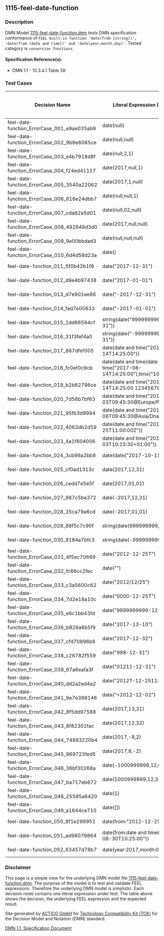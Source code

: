 1115-feel-date-function
--------------------

### Description ###

DMN Model [1115-feel-date-function.dmn](./1115-feel-date-function.dmn) tests DMN specification conformance of `FEEL built-in function 'date(from [string])', 'date(from [date and time])' and 'date(year,month,day)'`. Tested category is `conversion functions`.

#### Specification Reference(s): ####
 * DMN 1.1 - 10.3.4.1 Table 58

### Test Cases ###

|Decision Name| Literal Expression (FEEL) | Expected Result (Expected Type)|
|-------------|-------------------------- |--------------------------------|
|feel-date-function_ErrorCase_001_e9ae035ab9|date(null)|null (date)|
|feel-date-function_ErrorCase_002_9b9e6085ce|date(null,null)|null (date)|
|feel-date-function_ErrorCase_003_e4b7918d8f|date(null,2,1)|null (date)|
|feel-date-function_ErrorCase_004_f24ed41117|date(2017,null,1)|null (date)|
|feel-date-function_ErrorCase_005_3540a22062|date(2017,1,null)|null (date)|
|feel-date-function_ErrorCase_006_616e24dbb7|date(null,null,1)|null (date)|
|feel-date-function_ErrorCase_007_cda82a5d01|date(null,02,null)|null (date)|
|feel-date-function_ErrorCase_008_492649d3d0|date(2017,null,null)|null (date)|
|feel-date-function_ErrorCase_009_9e00bbdad3|date(null,null,null)|null (date)|
|feel-date-function_ErrorCase_010_6d4d58d23a|date()|null (date)|
|feel-date-function_011_5f0b42b1f8|date("2017-12-31")|2017-12-31 (date)|
|feel-date-function_012_d9e4b97438|date("2017-01-01")|2017-01-01 (date)|
|feel-date-function_013_d7e901ee86|date("-2017-12-31")|-2017-12-31 (date)|
|feel-date-function_014_fad7e00633|date("-2017-01-01")|-2017-01-01 (date)|
|feel-date-function_015_1dd66594cf|string(date("999999999-12-31"))|"999999999-12-31" (string)|
|feel-date-function_016_31f3fef4a0|string(date("-999999999-12-31"))|"-999999999-12-31" (string)|
|feel-date-function_017_887dfef005|date(date and time("2017-08-14T14:25:00"))|2017-08-14 (date)|
|feel-date-function_018_fc0ef0c8cb|date(date and time(date and time("2017-08-14T14:25:00"),time("10:50:00")))|2017-08-14 (date)|
|feel-date-function_019_b2b82796ce|date(date and time("2017-08-14T14:25:00.123456789"))|2017-08-14 (date)|
|feel-date-function_020_7d56b7bf63|date(date and time("2017-09-03T09:45:30@Europe/Paris"))|2017-09-03 (date)|
|feel-date-function_021_95fb3d9984|date(date and time("2017-09-06T09:45:30@Asia/Dhaka"))|2017-09-06 (date)|
|feel-date-function_022_4063db2d59|date(date and time("2012-12-25T11:00:00Z"))|2012-12-25 (date)|
|feel-date-function_023_4a1f604006|date(date and time("2017-08-03T10:15:30+01:00"))|2017-08-03 (date)|
|feel-date-function_024_3cb98a2bb8|date(date("2017-10-11"))|2017-10-11 (date)|
|feel-date-function_025_cf0ad1313c|date(2017,12,31)|2017-12-31 (date)|
|feel-date-function_026_cedd7e5e5f|date(2017,01,01)|2017-01-01 (date)|
|feel-date-function_027_987c5be372|date(-2017,12,31)|-2017-12-31 (date)|
|feel-date-function_028_35ca79a6cd|date(-2017,01,01)|-2017-01-01 (date)|
|feel-date-function_029_88f5c7c90f|string(date(999999999,12,31))|"999999999-12-31" (string)|
|feel-date-function_030_9184a7bfc3|string(date(-999999999,12,31))|"-999999999-12-31" (string)|
|feel-date-function_ErrorCase_031_4f5ec70669|date("2012-12-25T")|null (date)|
|feel-date-function_ErrorCase_032_fc66cc2fec|date("")|null (date)|
|feel-date-function_ErrorCase_033_c3a5600c62|date("2012/12/25")|null (date)|
|feel-date-function_ErrorCase_034_7d2e18a10c|date("0000-12-25T")|null (date)|
|feel-date-function_ErrorCase_035_e6c1bb43fd|date("9999999999-12-25")|null (date)|
|feel-date-function_ErrorCase_036_b826a6b5f9|date("2017-13-10")|null (date)|
|feel-date-function_ErrorCase_037_cfd70896b6|date("2017-12-32")|null (date)|
|feel-date-function_ErrorCase_038_c26782f559|date("998-12-31")|null (date)|
|feel-date-function_ErrorCase_039_67a6eafa3f|date("01211-12-31")|null (date)|
|feel-date-function_ErrorCase_040_dd2a2ed4a2|date("2012T-12-2511:00:00Z")|null (date)|
|feel-date-function_ErrorCase_041_9e7e388146|date("+2012-12-02")|null (date)|
|feel-date-function_ErrorCase_042_8f5dd97588|date(2017,13,31)|null (date)|
|feel-date-function_ErrorCase_043_8f82301fac|date(2017,12,32)|null (date)|
|feel-date-function_ErrorCase_044_74893220b4|date(2017,-8,2)|null (date)|
|feel-date-function_ErrorCase_045_969723fed5|date(2017,8,-2)|null (date)|
|feel-date-function_ErrorCase_046_36bf30268a|date(-1000999999,12,01)|null (date)|
|feel-date-function_ErrorCase_047_ba717eb672|date(1000999999,12,32)|null (date)|
|feel-date-function_ErrorCase_048_25595a6420|date(1)|null (date)|
|feel-date-function_ErrorCase_049_a1644ce710|date([])|null (date)|
|feel-date-function_050_8f1e299951|date(from:"2012-12-25")|2012-12-25 (date)|
|feel-date-function_051_ad98079864|date(from:date and time("2017-08-30T10:25:00"))|2017-08-30 (date)|
|feel-date-function_052_63457d78b7|date(year:2017,month:08,day:30)|2017-08-30 (date)|

         

### Disclaimer ###
This page is a simple view for the underlying DMN model file [1115-feel-date-function.dmn](./1115-feel-date-function.dmn).
The purpose of the model is to test and validate FEEL expressions. Therefore the underlying DMN model is simplistic:
Each decision node contains one literal expression under test. The table above shows the decision, the underlying FEEL expression and the expected result.

Site generated by [ACTICO GmbH](https://actico.com) for [Technology Compatibility Kit (TCK)](https://dmn-tck.github.io/tck/) for the Decision Model and Notation (DMN) standard.

[DMN 1.1. Specification Document](http://www.omg.org/spec/DMN/1.1/) 
  